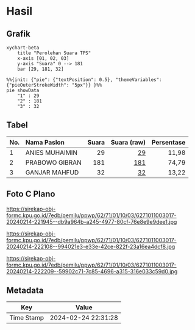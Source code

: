 # Hasil

## Grafik

```mermaid
xychart-beta
    title "Perolehan Suara TPS"
    x-axis [01, 02, 03]
    y-axis "Suara" 0 --> 181
    bar [29, 181, 32]
```

```mermaid
%%{init: {"pie": {"textPosition": 0.5}, "themeVariables": {"pieOuterStrokeWidth": "5px"}} }%%
pie showData
    "1" : 29
    "2" : 181
    "3" : 32
```

## Tabel

| No. | Nama Paslon    | Suara | Suara (raw) | Persentase |
|:--- |:-------------- | -----:| -----------:| ----------:|
| 1   | ANIES MUHAIMIN | 29    | [29][p-1]   | 11,98      |
| 2   | PRABOWO GIBRAN | 181   | [181][p-2]  | 74,79      |
| 3   | GANJAR MAHFUD  | 32    | [32][p-3]   | 13,22      |


[p-1]: https://github.com/gigit-pemilu/pemilu-2024-62-kalimantan-tengah/blob/main/pilpres/hitung-suara/sub/62-kalimantan-tengah/sub/71-kota-palangkaraya/sub/01-pahandut/sub/1003-langkai/sub/017-tps/sub/paslon-1.txt
[p-2]: https://github.com/gigit-pemilu/pemilu-2024-62-kalimantan-tengah/blob/main/pilpres/hitung-suara/sub/62-kalimantan-tengah/sub/71-kota-palangkaraya/sub/01-pahandut/sub/1003-langkai/sub/017-tps/sub/paslon-2.txt
[p-3]: https://github.com/gigit-pemilu/pemilu-2024-62-kalimantan-tengah/blob/main/pilpres/hitung-suara/sub/62-kalimantan-tengah/sub/71-kota-palangkaraya/sub/01-pahandut/sub/1003-langkai/sub/017-tps/sub/paslon-3.txt

## Foto C Plano

https://sirekap-obj-formc.kpu.go.id/7edb/pemilu/ppwp/62/71/01/10/03/6271011003017-20240214-221945--db9a964b-a245-4977-80cf-76e8e9e9dee1.jpg

https://sirekap-obj-formc.kpu.go.id/7edb/pemilu/ppwp/62/71/01/10/03/6271011003017-20240214-222108--994021e3-e33e-42ce-822f-23a16ea4dcf8.jpg

https://sirekap-obj-formc.kpu.go.id/7edb/pemilu/ppwp/62/71/01/10/03/6271011003017-20240214-222209--59902c71-7c85-4696-a315-316e033c59d0.jpg


## Metadata

| Key        | Value               |
| ---------- | ------------------- |
| Time Stamp | 2024-02-24 22:31:28 |



